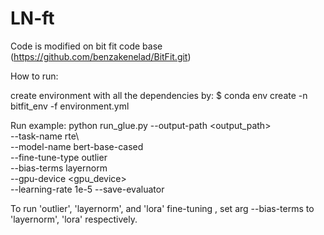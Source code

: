 # LN-ft
Code is modified on bit fit code base (https://github.com/benzakenelad/BitFit.git)

How to run:

create environment with all the dependencies by:
$ conda env create -n bitfit_env -f environment.yml

Run example:
python run_glue.py 
       --output-path <output_path>\
       --task-name rte\  
       --model-name bert-base-cased\
       --fine-tune-type outlier\
       --bias-terms layernorm\
       --gpu-device <gpu_device>\
       --learning-rate 1e-5
       --save-evaluator

To run 'outlier', 'layernorm', and 'lora' fine-tuning , set arg --bias-terms to 'layernorm', 'lora' respectively.
